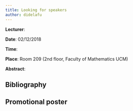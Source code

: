 ```yaml
---
title: Looking for speakers
author: didelafu
---
```

**Lecturer**:

**Date**: 02/12/2018

**Time**:

**Place**: Room 209 (2nd floor, Faculty of Mathematics UCM)

**Abstract**: 

## Bibliography

## Promotional poster
 
